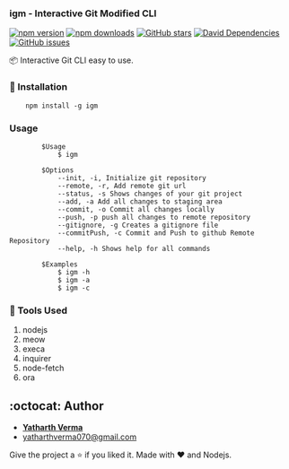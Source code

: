 ### igm - Interactive Git Modified CLI

[![npm version](https://img.shields.io/npm/v/igm.svg?style=flat-square)](https://www.npmjs.com/package/igm)
[![npm downloads](https://img.shields.io/npm/dt/igm.svg?style=flat-square)](https://www.npmjs.com/package/igm)
[![GitHub stars](https://img.shields.io/github/stars/yatharth1706/ig-InteractiveGit)](https://github.com/yatharth1706/ig-InteractiveGit/stargazers)
[![David Dependencies](https://img.shields.io/david/yatharth1706/ig-InteractiveGit.svg?style=flat-square)](https://david-dm.org/yatharth1706/ig-InteractiveGit)
[![GitHub issues](https://img.shields.io/github/issues/yatharth1706/ig-InteractiveGit)](https://github.com/yatharth1706ig-InteractiveGit/issues)

:package: Interactive Git CLI easy to use.

### :floppy_disk: Installation

```
    npm install -g igm
```

### Usage

```
        $Usage
            $ igm

        $Options
            --init, -i, Initialize git repository
            --remote, -r, Add remote git url
            --status, -s Shows changes of your git project
            --add, -a Add all changes to staging area
            --commit, -o Commit all changes locally
            --push, -p push all changes to remote repository
            --gitignore, -g Creates a gitignore file
            --commitPush, -c Commit and Push to github Remote Repository
            --help, -h Shows help for all commands

        $Examples
            $ igm -h
            $ igm -a
            $ igm -c
```

### :wrench: Tools Used

1. nodejs 
2. meow
3. execa
4. inquirer
5. node-fetch
6. ora

## :octocat: Author

- **[Yatharth Verma](https://yatharth1706.github.io)**
- yatharthverma070@gmail.com

Give the project a :star: if you liked it.
Made with :heart: and Nodejs.

